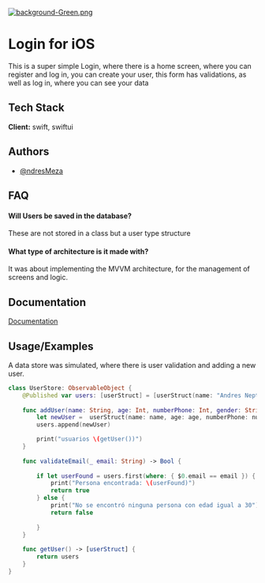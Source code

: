 
[![background-Green.png](https://i.postimg.cc/mg323dFk/background-Green.png)](https://postimg.cc/k24mqvsP)


# Login for iOS


This is a super simple Login, where there is a home screen, where you can register and log in, you can create your user, this form has validations, as well as log in, where you can see your data





## Tech Stack

**Client:** swift, swiftui



## Authors

- [@ndresMeza](https://www.linkedin.com/in/andres-meza-dev/)


## FAQ

#### Will Users be saved in the database?

These are not stored in a class but a user type structure

#### What type of architecture is it made with?

It was about implementing the MVVM architecture, for the management of screens and logic.


## Documentation

[Documentation](https://linktodocumentation)


## Usage/Examples
A data store was simulated, where there is user validation and adding a new user.


```swift
class UserStore: ObservableObject {
    @Published var users: [userStruct] = [userStruct(name: "Andres Neptaly Meza", age: 30, numberPhone: 99999999999, gender: "M", email: "admin@root.com", password: "Admin123.")]
    
    func addUser(name: String, age: Int, numberPhone: Int, gender: String, email: String, password: String ){
        let newUser =  userStruct(name: name, age: age, numberPhone: numberPhone, gender: gender, email: email, password: password)
        users.append(newUser)

        print("usuarios \(getUser())")
    }
    
    func validateEmail(_ email: String) -> Bool {
        
        if let userFound = users.first(where: { $0.email == email }) {
            print("Persona encontrada: \(userFound)")
            return true
        } else {
            print("No se encontró ninguna persona con edad igual a 30")
            return false
          
        }
    }
    
    func getUser() -> [userStruct] {
        return users
    }
}
```

